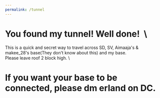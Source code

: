 ```yaml
---
permalink: /tunnel
---
```

# You found my tunnel! Well done!  \
This is a quick and secret way to travel across SD, SV, Aimaaja's & makee_28's base(They don't know about this) and my base. \
Please leave roof 2 block high. \
# If you want your base to be connected, please dm erland on DC.
